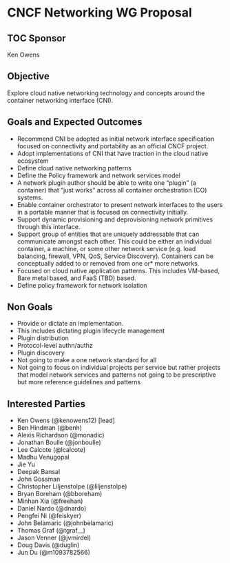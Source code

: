 # CNCF Networking WG Proposal

## TOC Sponsor

Ken Owens

## Objective

Explore cloud native networking technology and concepts around the container networking interface (CNI).

## Goals and Expected Outcomes

* Recommend CNI be adopted as initial network interface specification focused on connectivity and portability as an official CNCF project.
* Adopt implementations of CNI that have traction in the cloud native ecosystem
* Define cloud native networking patterns
* Define the Policy framework and network services model
* A network plugin author should be able to write one “plugin” (a container) that “just works” across all container orchestration (CO) systems. 
* Enable container orchestrator to present network interfaces to the users in a portable manner that is focused on connectivity initially.
* Support dynamic provisioning and deprovisioning network primitives through this interface.
* Support group of entities that are uniquely addressable that can communicate amongst each other. This could be either an individual container, a machine, or some other network service (e.g. load balancing, firewall, VPN, QoS, Service Discovery). Containers can be conceptually added to or removed from one or* more networks.
* Focused on cloud native application patterns. This includes VM-based, Bare metal based, and FaaS (TBD) based.
* Define policy framework for network isolation

## Non Goals

* Provide or dictate an implementation.
* This includes dictating plugin lifecycle management
* Plugin distribution
* Protocol-level authn/authz
* Plugin discovery
* Not going to make a one network standard for all
* Not going to focus on individual projects per service but rather projects that model network services and patterns not going to be prescriptive but more reference guidelines and patterns

## Interested Parties

* Ken Owens (@kenowens12) [lead]
* Ben Hindman (@benh)
* Alexis Richardson (@monadic)
* Jonathan Boulle (@jonboulle)
* Lee Calcote (@lcalcote)
* Madhu Venugopal
* Jie Yu
* Deepak Bansal
* John Gossman
* Christopher Liljenstolpe (@liljenstolpe)
* Bryan Boreham (@bboreham)
* Minhan Xia (@freehan)
* Daniel Nardo (@dnardo)
* Pengfei Ni (@feiskyer)
* John Belamaric (@johnbelamaric)
* Thomas Graf (@tgraf__)
* Jason Venner (@jvmirdel)
* Doug Davis (@duglin)
* Jun Du (@m1093782566)
